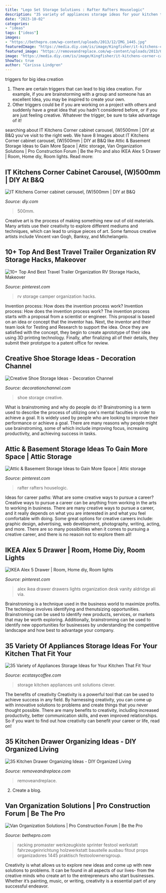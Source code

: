 ```yaml
---
title: "Lego Set Storage Solutions : Rafter Rafters Houselogic"
description: "35 variety of appliances storage ideas for your kitchen that fit your"
date: "2023-10-02"
categories:
- "ideas"
tags: ["ideas"]
images:
- "https://bethepro.com/wp-content/uploads/2013/12/IMG_1445.jpg"
featuredImage: "https://media.diy.com/is/image/Kingfisher/it-kitchens-corner-cabinet-carousel-w-500mm~3232057_01i?$MOB_PREV$&amp;$width=768&amp;$height=768"
featured_image: "https://removeandreplace.com/wp-content/uploads/2013/07/Kitchen-Drawer-Organization-Ideas_04.jpg"
image: "https://media.diy.com/is/image/Kingfisher/it-kitchens-corner-cabinet-carousel-w-500mm~3232057_01i?$MOB_PREV$&amp;$width=768&amp;$height=768"
ShowToc: true
author: "Carissa Lindgren"
---
```



triggers for big idea creation
1. There are certain triggers that can lead to big idea creation. For example, if you are brainstorming with a group and someone has an excellent Idea, you may be inspired to create your own. 
2. Other triggers could be if you are working on a project with others and suddenly have a great idea that you hadn't considered before, or if you are just feeling creative. Whatever the trigger, be sure to take advantage of it!

	

		
searching about IT Kitchens Corner cabinet carousel, (W)500mm | DIY at B&amp;Q you've visit to the right web. We have 8 Images about IT Kitchens Corner cabinet carousel, (W)500mm | DIY at B&amp;Q like Attic &amp; Basement Storage Ideas to Gain More Space | Attic storage, Van Organization Solutions | Pro Construction Forum | Be the Pro and also IKEA Alex 5 Drawer | Room, Home diy, Room lights. Read more:
		
    
## IT Kitchens Corner Cabinet Carousel, (W)500mm | DIY At B&amp;Q

<img loading=lazy src="https://media.diy.com/is/image/Kingfisher/it-kitchens-corner-cabinet-carousel-w-500mm~3232057_01i?$MOB_PREV$&amp;$width=768&amp;$height=768" onerror="this.onerror=null;this.src='https://tse2.mm.bing.net/th?id=OIP.7Ou9okBJsyAtswbbfXBOawHaHa&amp;pid=15.1';" alt="IT Kitchens Corner cabinet carousel, (W)500mm | DIY at B&amp;Q">

_Source: diy.com_

>500mm. 

	

Creative art is the process of making something new out of old materials. Many artists use their creativity to explore different mediums and techniques, which can lead to unique pieces of art. Some famous creative artists include Vincent van Gogh, Banksy, and Michelangelo.

    
## 10+ Top And Best Travel Trailer Organization RV Storage Hacks, Makeover

<img loading=lazy src="https://i.pinimg.com/736x/12/c8/62/12c862c9bd5fbd0f313b8bd0cbefc204.jpg" onerror="this.onerror=null;this.src='https://tse4.mm.bing.net/th?id=OIP.TmV35fgZVEFYjn79L0DSMQHaJ1&amp;pid=15.1';" alt="10+ Top And Best Travel Trailer Organization RV Storage Hacks, Makeover">

_Source: pinterest.com_

>rv storage camper organization hacks. 

	

Invention process: How does the invention process work?
Invention process: How does the invention process work?
The invention process starts with a proposal from a scientist or engineer. This proposal is based on an idea or concept that the inventor has. Next, the inventor and their team look for Testing and Research to support the idea. Once they are satisfied with the concept, they begin to create aprototype of their idea using 3D printing technology. Finally, after finalizing all of their details, they submit their prototype to a patent office for review.

    
## Creative Shoe Storage Ideas - Decoration Channel

<img loading=lazy src="http://decorationchannel.com/wp-content/uploads/2015/08/Shoe-Storage-2.jpg" onerror="this.onerror=null;this.src='https://tse3.mm.bing.net/th?id=OIP.mF4E7Piv-ni28wdDm1IpsQHaLH&amp;pid=15.1';" alt="Creative Shoe Storage Ideas - Decoration Channel">

_Source: decorationchannel.com_

>shoe storage creative. 

	

What is brainstroming and why do people do it?
Brainstroming is a term used to describe the process of utilizing one's mental faculties in order to achieve a goal. It is widely used by people who are looking to improve their performance or achieve a goal. There are many reasons why people might use brainstroming, some of which include improving focus, increasing productivity, and achieving success in tasks.

    
## Attic &amp; Basement Storage Ideas To Gain More Space | Attic Storage

<img loading=lazy src="https://i.pinimg.com/736x/67/1e/fc/671efc9d43d82ccb06310a1469e34ca5.jpg" onerror="this.onerror=null;this.src='https://tse3.mm.bing.net/th?id=OIP.AOs9_OeTvQzq9WY46CrZKAHaHh&amp;pid=15.1';" alt="Attic &amp; Basement Storage Ideas to Gain More Space | Attic storage">

_Source: pinterest.com_

>rafter rafters houselogic. 

	

Ideas for career paths: What are some creative ways to pursue a career?
Creative ways to pursue a career can be anything from working in the arts to working in business. There are many creative ways to pursue a career, and it really depends on what you are interested in and what you feel comfortable with doing. Some great options for creative careers include: graphic design, advertising, web development, photography, writing, acting, and more. There are so many possibilities when it comes to pursuing a creative career, and there is no reason not to explore them all!

    
## IKEA Alex 5 Drawer | Room, Home Diy, Room Lights

<img loading=lazy src="https://i.pinimg.com/736x/d2/a6/7d/d2a67d7a7209a35ac41d670b7563c813--ikea-alex-vanity-ideas.jpg" onerror="this.onerror=null;this.src='https://tse3.mm.bing.net/th?id=OIP.BeSYvQ7h0vnZR02HIbbgCQHaEF&amp;pid=15.1';" alt="IKEA Alex 5 Drawer | Room, Home diy, Room lights">

_Source: pinterest.com_

>alex ikea drawer drawers lights organization desk vanity aldridge ali via. 

	

Brainstroming is a technique used in the business world to maximize profits. The technique involves identifying and thenutsizing opportunities. Brainstroming can be used to identify new products, services, or markets that may be worth exploring. Additionally, brainstroming can be used to identify new opportunities for businesses by understanding the competitive landscape and how best to advantage your company.

    
## 35 Variety Of Appliances Storage Ideas For Your Kitchen That Fit Your

<img loading=lazy src="https://i2.wp.com/www.ecstasycoffee.com/wp-content/uploads/2017/05/Maximise-your-kitchen-space-Take-a-look-at-our-cookware-centre-unit-for-clever-kitchen-storage-and-organising-solutions..jpg?resize=750%2C938" onerror="this.onerror=null;this.src='https://tse3.mm.bing.net/th?id=OIP.LyGPSD88Gmn57XyPqXNvdwHaJQ&amp;pid=15.1';" alt="35 Variety of Appliances Storage Ideas for Your Kitchen That Fit Your">

_Source: ecstasycoffee.com_

>storage kitchen appliances unit solutions clever. 

	

The benefits of creativity
Creativity is a powerful tool that can be used to achieve success in any field. By harnessing creativity, you can come up with innovative solutions to problems and create things that you never thought possible. There are many benefits to creativity, including increased productivity, better communication skills, and even improved relationships. So if you want to find out how creativity can benefit your career or life, read on!

    
## 35 Kitchen Drawer Organizing Ideas - DIY Organized Living

<img loading=lazy src="https://removeandreplace.com/wp-content/uploads/2013/07/Kitchen-Drawer-Organization-Ideas_04.jpg" onerror="this.onerror=null;this.src='https://tse1.mm.bing.net/th?id=OIP.WUjoIMSCnioWJEL6DfkUgQHaJQ&amp;pid=15.1';" alt="35 Kitchen Drawer Organizing Ideas - DIY Organized Living">

_Source: removeandreplace.com_

>removeandreplace. 

	

2. Create a blog.

    
## Van Organization Solutions | Pro Construction Forum | Be The Pro

<img loading=lazy src="https://bethepro.com/wp-content/uploads/2013/12/IMG_1445.jpg" onerror="this.onerror=null;this.src='https://tse4.mm.bing.net/th?id=OIP.r9zskYuMT4IvF-3IdWIwKAHaJ4&amp;pid=15.1';" alt="Van Organization Solutions | Pro Construction Forum | Be the Pro">

_Source: bethepro.com_

>racking promaster werkzeugkiste sprinter festool werkstatt fahrzeugeinrichtung holzwerkstatt baustelle ausbau fitout props organizadores 1445 praktisch festoolownersgroup. 

	

Creativity is what allows us to explore new ideas and come up with new solutions to problems. It can be found in all aspects of our lives- from the creative minds who create art to the entrepreneurs who start businesses. Whether it’s painting, music, or writing, creativity is a essential part of any successful endeavor.


